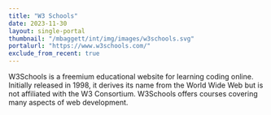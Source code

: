 ```yaml
---
title: "W3 Schools"
date: 2023-11-30
layout: single-portal
thumbnail: "/mbaggett/int/img/images/w3schools.svg"
portalurl: "https://www.w3schools.com/"
exclude_from_recent: true
---
```

W3Schools is a freemium educational website for learning coding online. Initially released in 1998, it derives its name from the World Wide Web but is not affiliated with the W3 Consortium. W3Schools offers courses covering many aspects of web development.